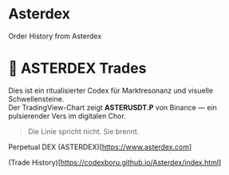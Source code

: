 # Asterdex
Order History from Asterdex



# 🌂 ASTERDEX Trades

Dies ist ein ritualisierter Codex für Marktresonanz und visuelle Schwellensteine.  
Der TradingView-Chart zeigt **ASTERUSDT.P** von Binance — ein pulsierender Vers im digitalen Chor.

> Die Linie spricht nicht. Sie brennt.


Perpetual DEX (ASTERDEX)[https://www.asterdex.com]


(Trade History)[https://codexboru.github.io/Asterdex/index.html]
